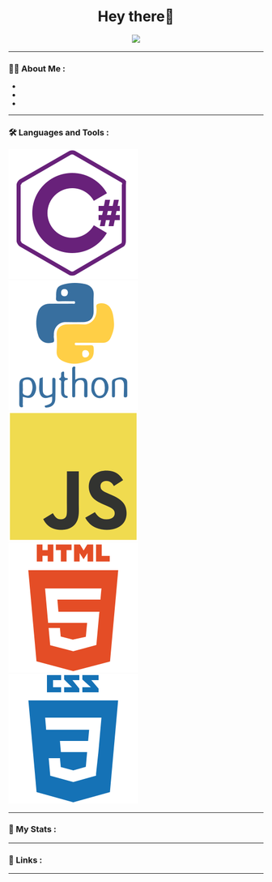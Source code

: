 <h1 align="center">Hey there👋</h1>
<div id="header" align="center">
  <img src="https://user-images.githubusercontent.com/114468575/204333140-77d22b90-36da-48b0-8b3d-9f568df783fd.gif" width="500"/>
</div>
<hr>

### :man_technologist: About Me :
-
-
-

<hr>

### :hammer_and_wrench: Languages and Tools :

<div id="badges"> 
  <img src="https://github.com/devicons/devicon/blob/master/icons/csharp/csharp-line.svg" alt="C#"/>
  <img src="https://github.com/devicons/devicon/blob/master/icons/python/python-original-wordmark.svg" alt="Python"/>
  <img src="https://github.com/devicons/devicon/blob/master/icons/javascript/javascript-original.svg" alt="JavaScript">
  <img src="https://github.com/devicons/devicon/blob/master/icons/html5/html5-plain-wordmark.svg" alt="HTML"/>
  <img src="https://github.com/devicons/devicon/blob/master/icons/css3/css3-plain-wordmark.svg" alt="CSS"/>
 
</div>
  <hr>
  
 ### 🎯 My Stats :
  
  
  <hr>

### 🔗 Links :


<hr>
  
  
  
  
  
  
  
  
  



